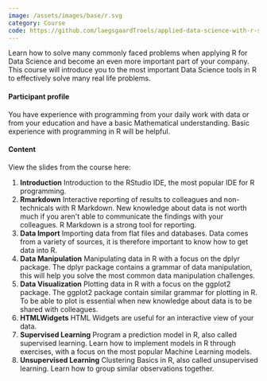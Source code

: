 ```yaml
---
image: /assets/images/base/r.svg
category: Course
code: https://github.com/laegsgaardTroels/applied-data-science-with-r-slides
---
```

Learn how to solve many commonly faced problems when applying R for Data Science and become an even more important part of your company. This course will introduce you to the most important Data Science tools in R to effectively solve many real life problems.<!--more-->

<h4>Participant profile</h4>

You have experience with programming from your daily work with data or from your education and have a basic Mathematical understanding. Basic experience with programming in R will be helpful.

<h4>Content</h4>

View the slides from the course here:

<ol>
    <li><b>Introduction</b> Introduction to the RStudio IDE, the most popular IDE for R programming.</li>
    <li><b>Rmarkdown</b> Interactive reporting of results to colleagues and non-technicals with R Markdown. New knowledge about data is not worth much if you aren't able to communicate the findings with your colleagues. R Markdown is a strong tool for reporting.</li>
    <li><b>Data Import</b> Importing data from flat files and databases. Data comes from a variety of sources, it is therefore important to know how to get data into R.</li>
    <li><b>Data Manipulation</b> Manipulating data in R with a focus on the dplyr package. The dplyr package contains a grammar of data manipulation, this will help you solve the most common data manipulation challenges.</li>
    <li><b>Data Visualization</b> Plotting data in R with a focus on the ggplot2 package. The ggplot2 package contain similar grammar for plotting in R. To be able to plot is essential when new knowledge about data is to be shared with colleagues.</li>
    <li><b>HTMLWidgets</b> HTML Widgets are useful for an interactive view of your data.</li>
    <li><b>Supervised Learning</b> Program a prediction model in R, also called supervised learning. Learn how to implement models in R through exercises, with a focus on the most popular Machine Learning models.</li>
    <li><b>Unsupervised Learning</b> Clustering Basics in R, also called unsupervised learning. Learn how to group similar observations together.</li>
</ol>
